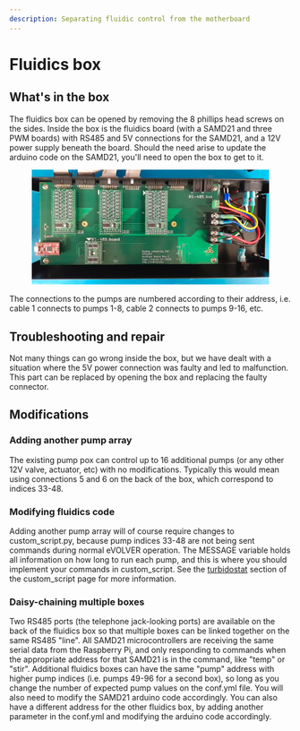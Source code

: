 ```yaml
---
description: Separating fluidic control from the motherboard
---
```


# Fluidics box

## What's in the box

The fluidics box can be opened by removing the 8 phillips head screws on the sides. Inside the box is the fluidics board (with a SAMD21 and three PWM boards) with RS485 and 5V connections for the SAMD21, and a 12V power supply beneath the board. Should the need arise to update the arduino code on the SAMD21, you'll need to open the box to get to it.

<figure><img src="../../.gitbook/assets/Screen Shot 2023-06-06 at 3.26.00 PM.png" alt=""><figcaption></figcaption></figure>

The connections to the pumps are numbered according to their address, i.e. cable 1 connects to pumps 1-8, cable 2 connects to pumps 9-16, etc.

## Troubleshooting and repair

Not many things can go wrong inside the box, but we have dealt with a situation where the 5V power connection was faulty and led to malfunction. This part can be replaced by opening the box and replacing the faulty connector.

## Modifications

### Adding another pump array

The existing pump pox can control up to 16 additional pumps (or any other 12V valve, actuator, etc) with no modifications. Typically this would mean using connections 5 and 6 on the back of the box, which correspond to indices 33-48.&#x20;

### Modifying fluidics code

Adding another pump array will of course require changes to custom\_script.py, because pump indices 33-48 are not being sent commands during normal eVOLVER operation. The MESSAGE variable holds all information on how long to run each pump, and this is where you should implement your commands in custom\_script. See the [turbidostat](../../software/dpu/custom\_script.py.md#turbidostat) section of the custom\_script page for more information.

### Daisy-chaining multiple boxes

Two RS485 ports (the telephone jack-looking ports) are available on the back of the fluidics box so that multiple boxes can be linked together on the same RS485 "line". All SAMD21 microcontrollers are receiving the same serial data from the Raspberry Pi, and only responding to commands when the appropriate address for that SAMD21 is in the command, like "temp" or "stir". Additional fluidics boxes can have the same "pump" address with higher pump indices (i.e. pumps 49-96 for a second box), so long as you change the number of expected pump values on the conf.yml file. You will also need to modify the SAMD21 arduino code accordingly. You can also have a different address for the other fluidics box, by adding another parameter in the conf.yml and modifying the arduino code accordingly.

